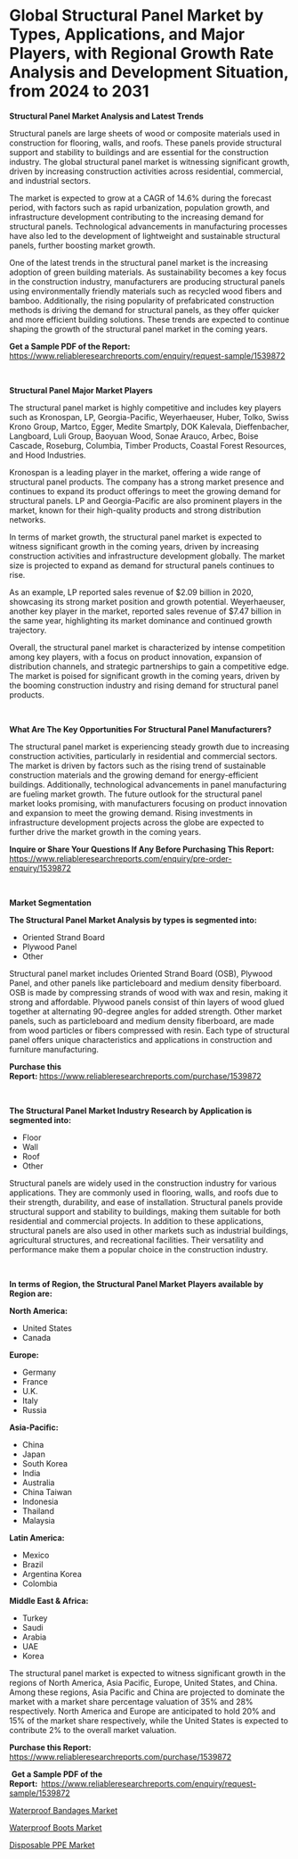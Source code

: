 <p><h1>Global Structural Panel Market by Types, Applications, and Major Players, with Regional Growth Rate Analysis and Development Situation, from 2024 to 2031</h1></p><p><strong>Structural Panel Market Analysis and Latest Trends</strong></p>
<p><p>Structural panels are large sheets of wood or composite materials used in construction for flooring, walls, and roofs. These panels provide structural support and stability to buildings and are essential for the construction industry. The global structural panel market is witnessing significant growth, driven by increasing construction activities across residential, commercial, and industrial sectors.</p><p>The market is expected to grow at a CAGR of 14.6% during the forecast period, with factors such as rapid urbanization, population growth, and infrastructure development contributing to the increasing demand for structural panels. Technological advancements in manufacturing processes have also led to the development of lightweight and sustainable structural panels, further boosting market growth.</p><p>One of the latest trends in the structural panel market is the increasing adoption of green building materials. As sustainability becomes a key focus in the construction industry, manufacturers are producing structural panels using environmentally friendly materials such as recycled wood fibers and bamboo. Additionally, the rising popularity of prefabricated construction methods is driving the demand for structural panels, as they offer quicker and more efficient building solutions. These trends are expected to continue shaping the growth of the structural panel market in the coming years.</p></p>
<p><strong>Get a Sample PDF of the Report:&nbsp;</strong> <a href="https://www.reliableresearchreports.com/enquiry/request-sample/1539872">https://www.reliableresearchreports.com/enquiry/request-sample/1539872</a></p>
<p>&nbsp;</p>
<p><strong>Structural Panel Major Market Players</strong></p>
<p><p>The structural panel market is highly competitive and includes key players such as Kronospan, LP, Georgia-Pacific, Weyerhaeuser, Huber, Tolko, Swiss Krono Group, Martco, Egger, Medite Smartply, DOK Kalevala, Dieffenbacher, Langboard, Luli Group, Baoyuan Wood, Sonae Arauco, Arbec, Boise Cascade, Roseburg, Columbia, Timber Products, Coastal Forest Resources, and Hood Industries.</p><p>Kronospan is a leading player in the market, offering a wide range of structural panel products. The company has a strong market presence and continues to expand its product offerings to meet the growing demand for structural panels. LP and Georgia-Pacific are also prominent players in the market, known for their high-quality products and strong distribution networks.</p><p>In terms of market growth, the structural panel market is expected to witness significant growth in the coming years, driven by increasing construction activities and infrastructure development globally. The market size is projected to expand as demand for structural panels continues to rise.</p><p>As an example, LP reported sales revenue of $2.09 billion in 2020, showcasing its strong market position and growth potential. Weyerhaeuser, another key player in the market, reported sales revenue of $7.47 billion in the same year, highlighting its market dominance and continued growth trajectory.</p><p>Overall, the structural panel market is characterized by intense competition among key players, with a focus on product innovation, expansion of distribution channels, and strategic partnerships to gain a competitive edge. The market is poised for significant growth in the coming years, driven by the booming construction industry and rising demand for structural panel products.</p></p>
<p>&nbsp;</p>
<p><strong>What Are The Key Opportunities For Structural Panel Manufacturers?</strong></p>
<p><p>The structural panel market is experiencing steady growth due to increasing construction activities, particularly in residential and commercial sectors. The market is driven by factors such as the rising trend of sustainable construction materials and the growing demand for energy-efficient buildings. Additionally, technological advancements in panel manufacturing are fueling market growth. The future outlook for the structural panel market looks promising, with manufacturers focusing on product innovation and expansion to meet the growing demand. Rising investments in infrastructure development projects across the globe are expected to further drive the market growth in the coming years.</p></p>
<p><strong>Inquire or Share Your Questions If Any Before Purchasing This Report:</strong> <a href="https://www.reliableresearchreports.com/enquiry/pre-order-enquiry/1539872">https://www.reliableresearchreports.com/enquiry/pre-order-enquiry/1539872</a></p>
<p>&nbsp;</p>
<p><strong>Market Segmentation</strong></p>
<p><strong>The Structural Panel Market Analysis by types is segmented into:</strong></p>
<p><ul><li>Oriented Strand Board</li><li>Plywood Panel</li><li>Other</li></ul></p>
<p><p>Structural panel market includes Oriented Strand Board (OSB), Plywood Panel, and other panels like particleboard and medium density fiberboard. OSB is made by compressing strands of wood with wax and resin, making it strong and affordable. Plywood panels consist of thin layers of wood glued together at alternating 90-degree angles for added strength. Other market panels, such as particleboard and medium density fiberboard, are made from wood particles or fibers compressed with resin. Each type of structural panel offers unique characteristics and applications in construction and furniture manufacturing.</p></p>
<p><strong>Purchase this Report:&nbsp;</strong><a href="https://www.reliableresearchreports.com/purchase/1539872">https://www.reliableresearchreports.com/purchase/1539872</a></p>
<p>&nbsp;</p>
<p><strong>The Structural Panel Market Industry Research by Application is segmented into:</strong></p>
<p><ul><li>Floor</li><li>Wall</li><li>Roof</li><li>Other</li></ul></p>
<p><p>Structural panels are widely used in the construction industry for various applications. They are commonly used in flooring, walls, and roofs due to their strength, durability, and ease of installation. Structural panels provide structural support and stability to buildings, making them suitable for both residential and commercial projects. In addition to these applications, structural panels are also used in other markets such as industrial buildings, agricultural structures, and recreational facilities. Their versatility and performance make them a popular choice in the construction industry.</p></p>
<p>&nbsp;</p>
<p><strong>In terms of Region, the Structural Panel Market Players available by Region are:</strong></p>
<p>
    <p> <strong> North America: </strong>
        <ul>
            <li>United States</li>
            <li>Canada</li>
        </ul>
        </p> 
    <p> <strong> Europe: </strong>
        <ul>
            <li>Germany</li>
            <li>France</li>
            <li>U.K.</li>
            <li>Italy</li>
            <li>Russia</li>
        </ul>
        </p> 
    <p> <strong> Asia-Pacific: </strong>
        <ul>
            <li>China</li>
            <li>Japan</li>
            <li>South Korea</li>
            <li>India</li>
            <li>Australia</li>
            <li>China Taiwan</li>
            <li>Indonesia</li>
            <li>Thailand</li>
            <li>Malaysia</li>
        </ul>
        </p> 
    <p> <strong> Latin America: </strong>
        <ul>
            <li>Mexico</li>
            <li>Brazil</li>
            <li>Argentina Korea</li>
            <li>Colombia</li>
        </ul>
        </p> 
    <p> <strong> Middle East & Africa: </strong>
        <ul>
            <li>Turkey</li>
            <li>Saudi</li>
            <li>Arabia</li>
            <li>UAE</li>
            <li>Korea</li>
        </ul>
    </p>
    </p>
<p><p>The structural panel market is expected to witness significant growth in the regions of North America, Asia Pacific, Europe, United States, and China. Among these regions, Asia Pacific and China are projected to dominate the market with a market share percentage valuation of 35% and 28% respectively. North America and Europe are anticipated to hold 20% and 15% of the market share respectively, while the United States is expected to contribute 2% to the overall market valuation.</p></p>
<p><strong>Purchase this Report: </strong><a href="https://www.reliableresearchreports.com/purchase/1539872">https://www.reliableresearchreports.com/purchase/1539872</a></p>
<p>&nbsp;<strong>Get a Sample PDF of the Report:&nbsp;&nbsp;</strong><a href="https://www.reliableresearchreports.com/enquiry/request-sample/1539872">https://www.reliableresearchreports.com/enquiry/request-sample/1539872</a></p>
<p><strong></strong></p>
<p><p><a href="https://github.com/jsmusil/Market-Research-Report-List-2/blob/main/waterproof-bandages-market.md">Waterproof Bandages Market</a></p><p><a href="https://github.com/bmorecock/Market-Research-Report-List-2/blob/main/waterproof-boots-market.md">Waterproof Boots Market</a></p><p><a href="https://github.com/yemakinde/Market-Research-Report-List-1/blob/main/disposable-ppe-market.md">Disposable PPE Market</a></p></p>